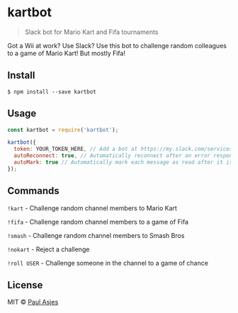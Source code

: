 # kartbot

> Slack bot for Mario Kart and Fifa tournaments

Got a Wii at work? Use Slack? Use this bot to challenge random colleagues to a game of Mario Kart! But mostly Fifa!

## Install

```
$ npm install --save kartbot
```

## Usage

```js
const kartbot = require('kartbot');

kartbot({
  token: YOUR_TOKEN_HERE, // Add a bot at https://my.slack.com/services/new/bot and copy the token here.
  autoReconnect: true, // Automatically reconnect after an error response from Slack.
  autoMark: true // Automatically mark each message as read after it is processed.
});
```

## Commands
`!kart` - Challenge random channel members to Mario Kart

`!fifa` - Challenge random channel members to a game of Fifa

`!smash` - Challenge random channel members to Smash Bros

`!nokart` - Reject a challenge

`!roll USER` - Challenge someone in the channel to a game of chance

## License

MIT © [Paul Asjes](http://internetjones.net)
